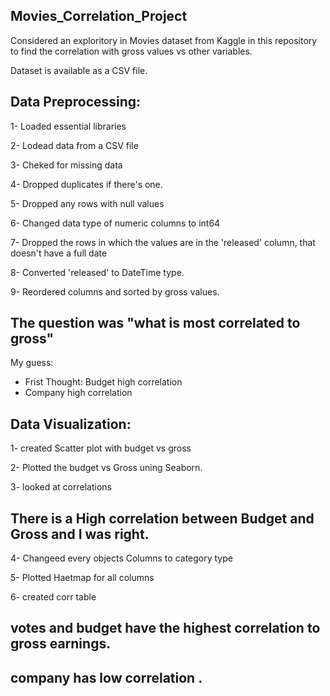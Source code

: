 ## Movies_Correlation_Project

Considered an exploritory in Movies dataset from Kaggle in this repository to find the correlation with gross values vs other variables.

Dataset is available as a CSV file. 

## Data Preprocessing:

1- Loaded essential libraries

2- Lodead data from a CSV file

3- Cheked for missing data

4- Dropped duplicates if there's one.

5- Dropped any rows with null values

6- Changed data type of numeric columns to int64

7- Dropped the rows in which the values are in the 'released' column, that doesn't have a full date

8- Converted 'released' to DateTime type.

9- Reordered columns and sorted by gross values.

## The question was "what is most correlated to gross"

My guess:

* Frist Thought: Budget high correlation
* Company high correlation

## Data Visualization:

1- created Scatter plot with budget vs gross

2- Plotted the budget vs Gross uning Seaborn.

3- looked at correlations

## There is a High correlation between Budget and Gross and I was right.

4- Changeed every objects Columns to category type

5- Plotted Haetmap for all columns

6- created corr table

## votes and budget have the highest correlation to gross earnings.
## company has low correlation .

